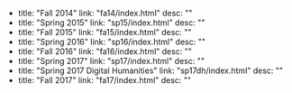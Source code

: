   - title: "Fall 2014"
    link: "fa14/index.html"
    desc: ""
  - title: "Spring 2015"
    link: "sp15/index.html"
    desc: ""
  - title: "Fall 2015"
    link: "fa15/index.html"
    desc: ""
  - title: "Spring 2016"
    link: "sp16/index.html"
    desc: ""
  - title: "Fall 2016"
    link: "fa16/index.html"
    desc: ""
  - title: "Spring 2017"
    link: "sp17/index.html"
    desc: ""
  - title: "Spring 2017 Digital Humanities"
    link: "sp17dh/index.html"
    desc: ""
  - title: "Fall 2017"
    link: "fa17/index.html"
    desc: ""
